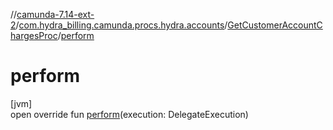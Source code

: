 //[camunda-7.14-ext-2](../../../index.md)/[com.hydra_billing.camunda.procs.hydra.accounts](../index.md)/[GetCustomerAccountChargesProc](index.md)/[perform](perform.md)

# perform

[jvm]\
open override fun [perform](perform.md)(execution: DelegateExecution)

